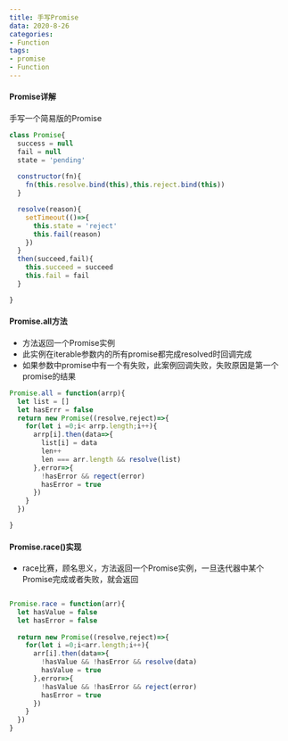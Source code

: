 ```yaml
---
title: 手写Promise
data: 2020-8-26
categories:
- Function
tags:
- promise
- Function
---
```


#### Promise详解

手写一个简易版的Promise

```javascript
class Promise{
  success = null
  fail = null
  state = 'pending'
  
  constructor(fn){
    fn(this.resolve.bind(this),this.reject.bind(this))
  }

  resolve(reason){
    setTimeout(()=>{
      this.state = 'reject'
      this.fail(reason)
    })
  }
  then(succeed,fail){
    this.succeed = succeed
    this.fail = fail
  }

}
```

#### Promise.all方法

* 方法返回一个Promise实例
* 此实例在iterable参数内的所有promise都完成resolved时回调完成
* 如果参数中promise中有一个有失败，此案例回调失败，失败原因是第一个promise的结果

```javascript
Promise.all = function(arrp){
  let list = []
  let hasErrr = false
  return new Promise((resolve,reject)=>{
    for(let i =0;i< arrp.length;i++){
      arrp[i].then(data=>{
        list[i] = data
        len++
        len === arr.length && resolve(list)
      },error=>{
        !hasError && regect(error)
        hasError = true
      })
    }
  })

}
```

#### Promise.race()实现

* race比赛，顾名思义，方法返回一个Promise实例，一旦迭代器中某个Promise完成或者失败，就会返回

```javascript

Promise.race = function(arr){
  let hasValue = false
  let hasError = false
  
  return new Promise((resolve,reject)=>{
    for(let i =0;i<arr.length;i++){
      arr[i].then(data=>{
        !hasValue && !hasError && resolve(data)
        hasValue = true
      },error=>{
        !hasValue && !hasError && reject(error)
        hasError = true
      })
    }
  })
}

```
